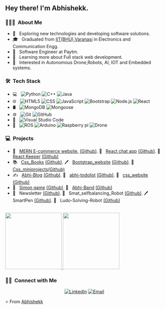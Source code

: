 <!--img src="https://raw.githubusercontent.com/AVS1508/AVS1508/master/assets/Aditya%20Vikram%20Singh%20Banner.png"-->

<h2> Hey there! I'm Abhishekk.</h2>

<h3> 👨🏻‍💻 &nbsp;About Me </h3>

- 🤔 &nbsp; Exploring new technologies and developing software solutions.
- 🎓 &nbsp; Graduated from [IIT(BHU),Varanasi](https://www.iitbhu.ac.in/) in Electronics and Communication Engg.
- 💼 &nbsp; Software Engineer at Paytm.
- 🌱 &nbsp; Learning more about Full stack web development.
- 🧐 &nbsp; Interested in Autonomous Drone,Robots, AI, IOT and Embedded systems.
 
<h3> 🛠 &nbsp;Tech Stack</h3>

- 💻 &nbsp;
  ![Python](https://img.shields.io/badge/-Python-333333?style=flat&logo=python)
  ![C++](https://img.shields.io/badge/-C++-333333?style=flat&logo=C%2B%2B&logoColor=00599C)
  ![Java](https://img.shields.io/badge/-Java-333333?style=flat&logo=java)
- 🌐 &nbsp;
  ![HTML5](https://img.shields.io/badge/-HTML5-333333?style=flat&logo=HTML5)
  ![CSS](https://img.shields.io/badge/-CSS-333333?style=flat&logo=CSS3&logoColor=1572B6)
  ![JavaScript](https://img.shields.io/badge/-JavaScript-333333?style=flat&logo=javascript)
  ![Bootstrap](https://img.shields.io/badge/-Bootstrap-333333?style=flat&logo=bootstrap&logoColor=563D7C)
  ![Node.js](https://img.shields.io/badge/-Node.js-333333?style=flat&logo=node.js)
  ![React](https://img.shields.io/badge/-React-333333?style=flat&logo=react)
- 🛢 &nbsp;
  ![MongoDB](https://img.shields.io/badge/-MongoDB-333333?style=flat&logo=mongodb)
  ![Mongoose](https://img.shields.io/badge/-Mongoose-333333?style=flat&logo=mongoose)
- ⚙️ &nbsp;
  ![Git](https://img.shields.io/badge/-Git-333333?style=flat&logo=git)
  ![GitHub](https://img.shields.io/badge/-GitHub-333333?style=flat&logo=github)
- 🔧 &nbsp;
  ![Visual Studio Code](https://img.shields.io/badge/-Visual%20Studio%20Code-333333?style=flat&logo=visual-studio-code&logoColor=007ACC)
- 🤖 &nbsp; ![ROS](https://img.shields.io/badge/-ROS-333333?style=flat&logo=ROS) 
            ![Arduino](https://img.shields.io/badge/-Arduino-333333?style=flat&logo=Arduino)
            ![Raspberry pi](https://img.shields.io/badge/-Raspberrypi-333333?style=flat&logo=Raspberry%20pi)
            ![Drone](https://img.shields.io/badge/-Drone-333333?style=flat&logo=Drone)
            
<h3> 💻 &nbsp;Projects</h3>

- 🛒 &nbsp; [MERN E-commerce website.](https://abhicart.herokuapp.com) [(Github)](https://github.com/Abhi7836/AbhiCart).      💬 &nbsp; [React chat app](https://abhi-chatme.herokuapp.com) [(Github)](https://github.com/Abhi7836/abhi-chatme).      📝 &nbsp; [React Keeper](https://codesandbox.io/s/github/Abhi7836/abhi-keeper) [(Github)](https://github.com/Abhi7836/abhi-keeper) 
- 📚 &nbsp; [Css_Books](https://abhi7836.github.io/Css_Books/) [(Github)](https://github.com/Abhi7836/Css_Books).     🖊️ &nbsp; [Bootstrap_website](https://abhi7836.github.io/Bootstrap_website/) [(Github)](https://github.com/Abhi7836/Bootstrap_website).     📝 &nbsp; [Css_miniprojects](https://abhi7836.github.io/css_mini_projects/)[(Github)](https://github.com/Abhi7836/css_mini_projects)
- ✍️ &nbsp; [Abhi-Blog](https://abhi-blog.herokuapp.com/) [(Github)](https://github.com/Abhi7836/abhi-blog).     📝 &nbsp; [abhi-todolist](abhi-dolist.herokuapp.com/ ) [(Github)](https://github.com/Abhi7836/abhi-todolist).     💼 &nbsp; [css_website](https://abhi7836.github.io/Abhi_Css_website/) [(Github)](https://github.com/Abhi7836/Abhi_Css_website)   
- 🧠 &nbsp; [Simon game](https://abhi7836.github.io/Abhi_simon/) [(Github)](https://github.com/Abhi7836/Abhi_simon).     🥁 &nbsp; [Abhi-Band](https://abhi7836.github.io/Abhi_band/) [(Github)](https://github.com/Abhi7836/Abhi_band)         
- 📰 &nbsp; Newsletter [(Github)](https://github.com/Abhi7836/Newsletter).  🤖 &nbsp; Smat_selfbalancing_Robot  [(Github)](https://github.com/Abhi7836/Smat_selfbalancing_Robot).  🖊️ &nbsp; SmartPen [(Github)](https://github.com/Abhi7836/mqtt-nodemcu-rpi).   🤖 &nbsp; Ludo-Solving-Robot [(Github)](https://github.com/Abhi7836/Ludo-Solving-Robot) 
<br/>


<a href="https://github.com/Abhi7836">
  <img height="180em" src="https://github-readme-stats.vercel.app/api?username=Abhi7836&theme=buefy&show_icons=true" />
  <img height="180em" src="https://github-readme-stats.vercel.app/api/top-langs/?username=Abhi7836&theme=buefy&layout=compact" />
</a>

<br/>

<h3> 🤝🏻 &nbsp;Connect with Me </h3>

<p align="center">
<!--a href="https://www.adityavsingh.com/"><img alt="Website" src="https://img.shields.io/badge/Website-www.adityavsingh.com-blue?style=flat-square&logo=google-chrome"></a-->
<a href="https://www.linkedin.com/in/abhishekk-lal-naikk-987179181/"><img alt="LinkedIn" src="https://img.shields.io/badge/LinkedIn-Abhishekk Lal Naikk-blue?style=flat-square&logo=linkedin"></a>
<a href="mailto:sugali.alnaikk.ece17@itbhu.ac.in"><img alt="Email" src="https://img.shields.io/badge/Email-sugali.alnaikk.ece17@itbhu.ac.in-blue?style=flat-square&logo=gmail"></a>
</p>

⭐️ From [Abhishekk](https://github.com/Abhi7836)
